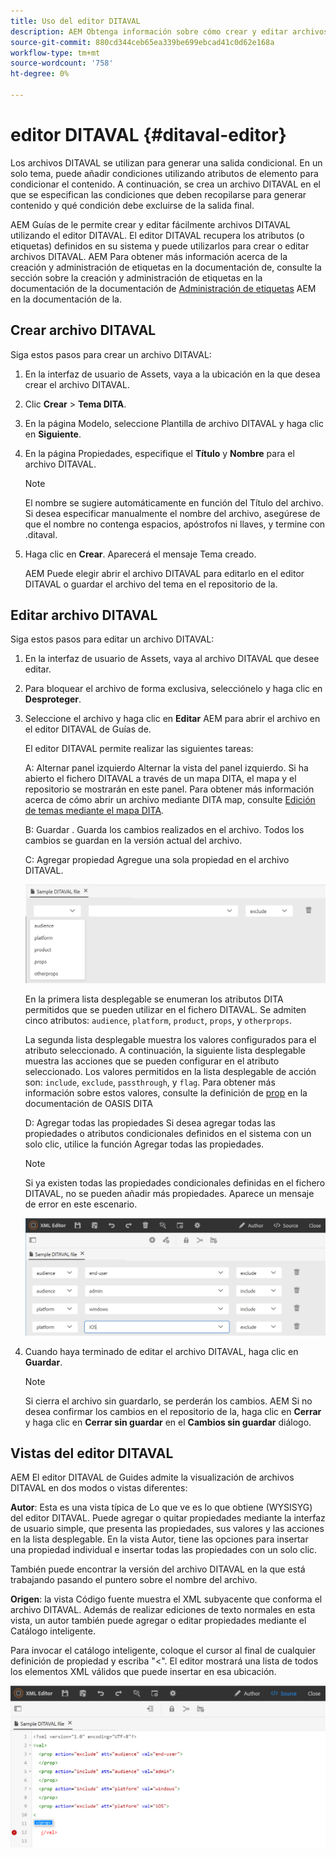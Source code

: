 ```yaml
---
title: Uso del editor DITAVAL
description: AEM Obtenga información sobre cómo crear y editar archivos DITAVAL con el Editor DIVATAL en Guías de la. Descubra cómo el editor DITAVAL admite archivos DITAVAL en las vistas de autor y origen.
source-git-commit: 880cd344ceb65ea339be699ebcad41c0d62e168a
workflow-type: tm+mt
source-wordcount: '758'
ht-degree: 0%

---
```


# editor DITAVAL {#ditaval-editor}

Los archivos DITAVAL se utilizan para generar una salida condicional. En un solo tema, puede añadir condiciones utilizando atributos de elemento para condicionar el contenido. A continuación, se crea un archivo DITAVAL en el que se especifican las condiciones que deben recopilarse para generar contenido y qué condición debe excluirse de la salida final.

AEM Guías de le permite crear y editar fácilmente archivos DITAVAL utilizando el editor DITAVAL. El editor DITAVAL recupera los atributos \(o etiquetas\) definidos en su sistema y puede utilizarlos para crear o editar archivos DITAVAL. AEM Para obtener más información acerca de la creación y administración de etiquetas en la documentación de, consulte la sección sobre la creación y administración de etiquetas en la documentación de la documentación de [Administración de etiquetas](https://experienceleague.adobe.com/docs/experience-manager-cloud-service/sites/authoring/features/tags.html?lang=en) AEM en la documentación de la.

## Crear archivo DITAVAL

Siga estos pasos para crear un archivo DITAVAL:

1. En la interfaz de usuario de Assets, vaya a la ubicación en la que desea crear el archivo DITAVAL.

1. Clic **Crear** \> **Tema DITA**.

1. En la página Modelo, seleccione Plantilla de archivo DITAVAL y haga clic en **Siguiente**.

1. En la página Propiedades, especifique el **Título** y **Nombre** para el archivo DITAVAL.

   >[!NOTE]
   >
   > El nombre se sugiere automáticamente en función del Título del archivo. Si desea especificar manualmente el nombre del archivo, asegúrese de que el nombre no contenga espacios, apóstrofos ni llaves, y termine con .ditaval.

1. Haga clic en **Crear**. Aparecerá el mensaje Tema creado.

   AEM Puede elegir abrir el archivo DITAVAL para editarlo en el editor DITAVAL o guardar el archivo del tema en el repositorio de la.


## Editar archivo DITAVAL

Siga estos pasos para editar un archivo DITAVAL:

1. En la interfaz de usuario de Assets, vaya al archivo DITAVAL que desee editar.

1. Para bloquear el archivo de forma exclusiva, selecciónelo y haga clic en **Desproteger**.

1. Seleccione el archivo y haga clic en **Editar** AEM para abrir el archivo en el editor DITAVAL de Guías de.

   El editor DITAVAL permite realizar las siguientes tareas:

   A: Alternar panel izquierdo Alternar la vista del panel izquierdo. Si ha abierto el fichero DITAVAL a través de un mapa DITA, el mapa y el repositorio se mostrarán en este panel. Para obtener más información acerca de cómo abrir un archivo mediante DITA map, consulte [Edición de temas mediante el mapa DITA](map-editor-advanced-map-editor.md#id17ACJ0F0FHS).

   B: Guardar . Guarda los cambios realizados en el archivo. Todos los cambios se guardan en la versión actual del archivo.

   C: Agregar propiedad Agregue una sola propiedad en el archivo DITAVAL.

   ![](images/ditaval-editor-props.png)

   En la primera lista desplegable se enumeran los atributos DITA permitidos que se pueden utilizar en el fichero DITAVAL. Se admiten cinco atributos: `audience`, `platform`, `product`, `props`, y `otherprops`.

   La segunda lista desplegable muestra los valores configurados para el atributo seleccionado. A continuación, la siguiente lista desplegable muestra las acciones que se pueden configurar en el atributo seleccionado. Los valores permitidos en la lista desplegable de acción son: `include`, `exclude`, `passthrough`, y `flag`. Para obtener más información sobre estos valores, consulte la definición de [prop](http://docs.oasis-open.org/dita/dita/v1.3/errata01/os/complete/part3-all-inclusive/langRef/ditaval/ditaval-prop.html#ditaval-prop) en la documentación de OASIS DITA

   D: Agregar todas las propiedades Si desea agregar todas las propiedades o atributos condicionales definidos en el sistema con un solo clic, utilice la función Agregar todas las propiedades.

   >[!NOTE]
   >
   > Si ya existen todas las propiedades condicionales definidas en el fichero DITAVAL, no se pueden añadir más propiedades. Aparece un mensaje de error en este escenario.

   ![](images/ditaval-all-props.png)

1. Cuando haya terminado de editar el archivo DITAVAL, haga clic en **Guardar**.

   >[!NOTE]
   >
   > Si cierra el archivo sin guardarlo, se perderán los cambios. AEM Si no desea confirmar los cambios en el repositorio de la, haga clic en **Cerrar** y haga clic en **Cerrar sin guardar** en el **Cambios sin guardar** diálogo.


## Vistas del editor DITAVAL

AEM El editor DITAVAL de Guides admite la visualización de archivos DITAVAL en dos modos o vistas diferentes:

**Autor**: Esta es una vista típica de Lo que ve es lo que obtiene \(WYSISYG\) del editor DITAVAL. Puede agregar o quitar propiedades mediante la interfaz de usuario simple, que presenta las propiedades, sus valores y las acciones en la lista desplegable. En la vista Autor, tiene las opciones para insertar una propiedad individual e insertar todas las propiedades con un solo clic.

También puede encontrar la versión del archivo DITAVAL en la que está trabajando pasando el puntero sobre el nombre del archivo.

**Origen**: la vista Código fuente muestra el XML subyacente que conforma el archivo DITAVAL. Además de realizar ediciones de texto normales en esta vista, un autor también puede agregar o editar propiedades mediante el Catálogo inteligente.

Para invocar el catálogo inteligente, coloque el cursor al final de cualquier definición de propiedad y escriba &quot;&lt;&quot;. El editor mostrará una lista de todos los elementos XML válidos que puede insertar en esa ubicación.

![](images/ditaval-source-view.png)
